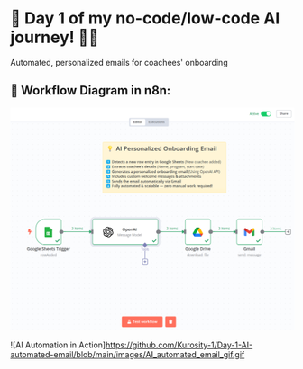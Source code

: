 # 🚀 Day 1 of my no-code/low-code AI journey! 🤖✨

Automated, personalized emails for coachees' onboarding

## 📌 Workflow Diagram  in n8n:
![Workflow Diagram](images/workflow-screenshot.png)

![AI Automation in Action]https://github.com/Kurosity-1/Day-1-AI-automated-email/blob/main/images/AI_automated_email_gif.gif

